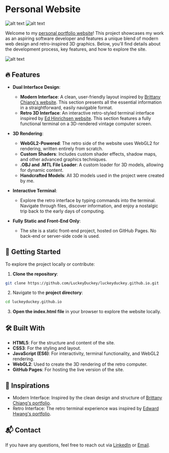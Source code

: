 # Personal Website
![alt text](https://img.shields.io/badge/Javascript_(ES6)-WebGL2-blue) ![alt text](https://img.shields.io/badge/HTML5-CSS3-green)

Welcome to my [personal portfolio website](https://luckeyduckey.github.io/)! This project showcases my work as an aspiring software developer and features a unique blend of modern web design and retro-inspired 3D graphics. Below, you'll find details about the development process, key features, and how to explore the site.

![alt text](https://github.com/LuckeyDuckey/luckeyduckey.github.io/blob/3210e3ea6967ea8fd43830022a8250f52bf9033f/Images/Banner.png)

## 🔥 Features
- **Dual Interface Design**:
    - **Modern Interface**: A clean, user-friendly layout inspired by [Brittany Chiang's website](https://brittanychiang.com/). This section presents all the essential information in a straightforward, easily navigable format.
    - **Retro 3D Interface**: An interactive retro-styled terminal interface inspired by [Ed Hinrichsen website](https://www.edwardh.io/). This section features a fully functional terminal on a 3D-rendered vintage computer screen.

- **3D Rendering**:
    - **WebGL2-Powered**: The retro side of the website uses WebGL2 for rendering, written entirely from scratch.
    - **Custom Shaders**: Includes custom shader effects, shadow maps, and other advanced graphics techniques.
    - **.OBJ and .MTL File Loader**: A custom loader for 3D models, allowing for dynamic content.
    - **Handcrafted Models**: All 3D models used in the project were created by me.

- **Interactive Terminal**:
    - Explore the retro interface by typing commands into the terminal. Navigate through files, discover information, and enjoy a nostalgic trip back to the early days of computing.

- **Fully Static and Front-End Only**:
    - The site is a static front-end project, hosted on GitHub Pages. No back-end or server-side code is used.

## 🚀 Getting Started
To explore the project locally or contribute:

1. **Clone the repository**:
```bash
git clone https://github.com/LuckeyDuckey/luckeyduckey.github.io.git
```
2. Navigate to the **project directory**:
```bash
cd luckeyduckey.github.io
```
3. **Open the index.html file** in your browser to explore the website locally.

## 🛠️ Built With
- **HTML5**: For the structure and content of the site.
- **CSS3**: For the styling and layout.
- **JavaScript (ES6)**: For interactivity, terminal functionality, and WebGL2 rendering.
- **WebGL2**: Used to create the 3D rendering of the retro computer.
- **GitHub Pages**: For hosting the live version of the site.

## 🎨 Inspirations
- Modern Interface: Inspired by the clean design and structure of [Brittany Chiang's portfolio](https://brittanychiang.com/).
- Retro Interface: The retro terminal experience was inspired by [Edward Hwang's portfolio](https://www.edwardh.io/).

## 📬 Contact
If you have any questions, feel free to reach out via [LinkedIn](https://www.google.com/) or [Email](mailto:charlieashtond@gmail.com).
